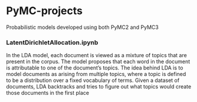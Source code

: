 # PyMC-projects
Probabilistic models developed using both PyMC2 and PyMC3

### LatentDirichletAllocation.ipynb
In the LDA model, each document is viewed as a mixture of topics that are present in the corpus. The model proposes that each word in the document is attributable to one of the document’s topics.
The idea behind LDA is to model documents as arising from multiple topics, where a topic is defined to be a distribution over a fixed vocabulary of terms.
Given a dataset of documents, LDA backtracks and tries to figure out what topics would create those documents in the first place​
